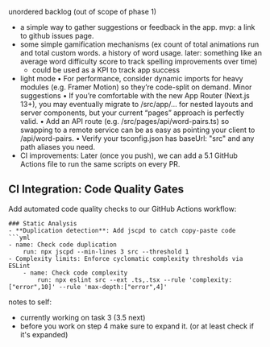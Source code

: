 
unordered backlog (out of scope of phase 1)
- a simple way to gather suggestions or feedback in the app. mvp: a link to github issues page.
- some simple gamification mechanisms (ex count of total animations run and total custom words. a history of word usage. later: something like an average word difficulty score to track spelling improvements over time) 
    - could be used as a KPI to track app success
- light mode
• For performance, consider dynamic imports for heavy modules (e.g. Framer Motion) so they’re code-split on demand.
Minor suggestions
• If you’re comfortable with the new App Router (Next.js 13+), you may eventually migrate to /src/app/… for nested layouts and server components, but your current “pages” approach is perfectly valid.
• Add an API route (e.g. /src/pages/api/word-pairs.ts) so swapping to a remote service can be as easy as pointing your client to /api/word-pairs.
• Verify your tsconfig.json has baseUrl: "src" and any path aliases you need.
- CI improvements: Later (once you push), we can add a 5.1 GitHub Actions file to run the same scripts on every PR.
## CI Integration: Code Quality Gates

Add automated code quality checks to our GitHub Actions workflow:

    ### Static Analysis
    - **Duplication detection**: Add jscpd to catch copy-paste code
    ```yml
    - name: Check code duplication
        run: npx jscpd --min-lines 3 src --threshold 1
    - Complexity limits: Enforce cyclomatic complexity thresholds via ESLint
        - name: Check code complexity
            run: npx eslint src --ext .ts,.tsx --rule 'complexity:["error",10]' --rule 'max-depth:["error",4]'



notes to self:
- currently working on task 3 (3.5 next)
- before you work on step 4 make sure to expand it. (or at least check if it's expanded)
